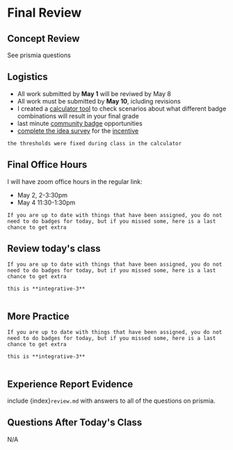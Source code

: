 # Final Review



## Concept Review
See prismia questions


## Logistics 

- All work submitted by **May 1** will be reviwed by May 8
- All work must be submitted by **May 10**, icluding revisions
- I created a [calculator tool](https://introcompsys.github.io/whatif/lab/index.html) to check scenarios about what different badge combinations will result in your final grade 
- last minute [community badge](https://github.com/introcompsys/spring2023/issues?q=is%3Aissue+is%3Aopen+label%3Acommunity) opportunities
- [complete the idea survey](https://uri.campuslabs.com/eval-home/direct/5410324) for the [incentive](incentive)


```{important}
the thresholds were fixed during class in the calculator
```


## Final Office Hours

I will have zoom office hours in the regular link:
-  May 2, 2-3:30pm
-  May 4 11:30-1:30pm




```{note}
If you are up to date with things that have been assigned, you do not need to do badges for today, but if you missed some, here is a last chance to get extra
```

## Review today's class
```{note}
If you are up to date with things that have been assigned, you do not need to do badges for today, but if you missed some, here is a last chance to get extra
```

```{important}
this is **integrative-3**
```

```{include} ../_review/2023-04-27.md
```


## More Practice
```{note}
If you are up to date with things that have been assigned, you do not need to do badges for today, but if you missed some, here is a last chance to get extra
```

```{important}
this is **integrative-3**
```

```{include} ../_practice/2023-04-27.md
```



## Experience Report Evidence

include {index}`review.md` with answers to all of the questions on prismia. 

## Questions After Today's Class 

N/A